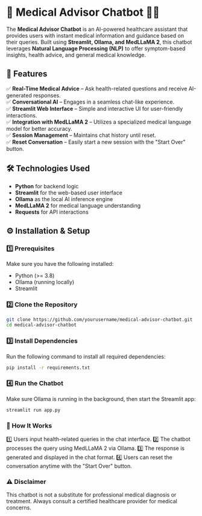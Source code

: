 # 🌟 Medical Advisor Chatbot 🤖💬  

The **Medical Advisor Chatbot** is an AI-powered healthcare assistant that provides users with instant medical information and guidance based on their queries. Built using **Streamlit, Ollama, and MedLLaMA 2**, this chatbot leverages **Natural Language Processing (NLP)** to offer symptom-based insights, health advice, and general medical knowledge.  

## 🚀 Features  
✅ **Real-Time Medical Advice** – Ask health-related questions and receive AI-generated responses.  
✅ **Conversational AI** – Engages in a seamless chat-like experience.  
✅ **Streamlit Web Interface** – Simple and interactive UI for user-friendly interactions.  
✅ **Integration with MedLLaMA 2** – Utilizes a specialized medical language model for better accuracy.  
✅ **Session Management** – Maintains chat history until reset.  
✅ **Reset Conversation** – Easily start a new session with the "Start Over" button.  

## 🛠️ Technologies Used  
- **Python** for backend logic  
- **Streamlit** for the web-based user interface  
- **Ollama** as the local AI inference engine  
- **MedLLaMA 2** for medical language understanding  
- **Requests** for API interactions  

## ⚙️ Installation & Setup  

### 1️⃣ Prerequisites  
Make sure you have the following installed:  
- Python (>= 3.8)  
- Ollama (running locally)  
- Streamlit  

### 2️⃣ Clone the Repository  
```bash
git clone https://github.com/yourusername/medical-advisor-chatbot.git
cd medical-advisor-chatbot
```
### 3️⃣ Install Dependencies
Run the following command to install all required dependencies: 
```bash
pip install -r requirements.txt
```
### 4️⃣ Run the Chatbot
Make sure Ollama is running in the background, then start the Streamlit app:
```bash
streamlit run app.py
```

### 📝 How It Works
1️⃣ Users input health-related queries in the chat interface.
2️⃣ The chatbot processes the query using MedLLaMA 2 via Ollama.
3️⃣ The response is generated and displayed in the chat format.
4️⃣ Users can reset the conversation anytime with the "Start Over" button.

### ⚠️ Disclaimer
This chatbot is not a substitute for professional medical diagnosis or treatment. Always consult a certified healthcare provider for medical concerns.

